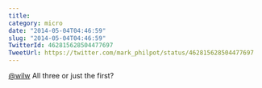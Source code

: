 ```yaml
---
title: 
category: micro
date: "2014-05-04T04:46:59"
slug: "2014-05-04T04:46:59"
TwitterId: 462815628504477697
TweetUrl: https://twitter.com/mark_philpot/status/462815628504477697
---
```


[@wilw](https://twitter.com/wilw) All three or just the first?

